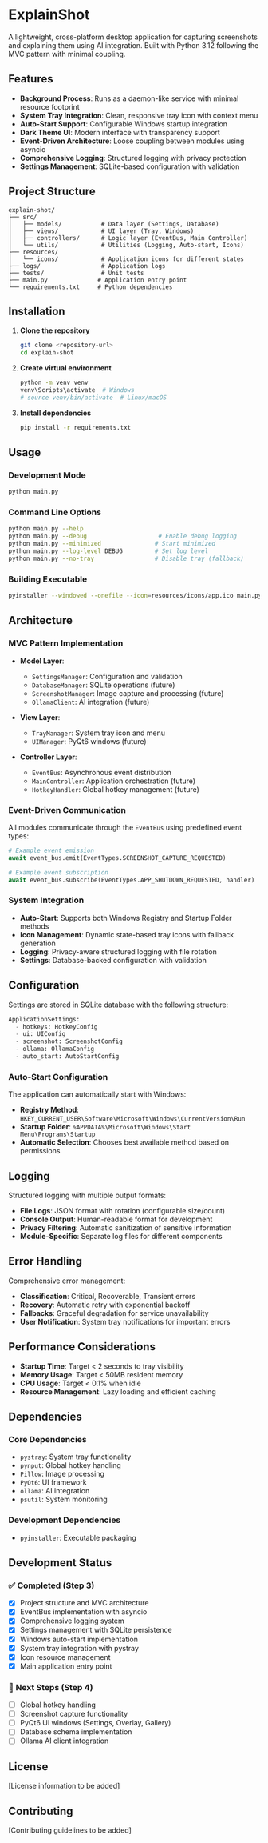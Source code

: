 # ExplainShot

A lightweight, cross-platform desktop application for capturing screenshots and explaining them using AI integration. Built with Python 3.12 following the MVC pattern with minimal coupling.

## Features

- **Background Process**: Runs as a daemon-like service with minimal resource footprint
- **System Tray Integration**: Clean, responsive tray icon with context menu
- **Auto-Start Support**: Configurable Windows startup integration
- **Dark Theme UI**: Modern interface with transparency support
- **Event-Driven Architecture**: Loose coupling between modules using asyncio
- **Comprehensive Logging**: Structured logging with privacy protection
- **Settings Management**: SQLite-based configuration with validation

## Project Structure

```
explain-shot/
├── src/
│   ├── models/           # Data layer (Settings, Database)
│   ├── views/            # UI layer (Tray, Windows)
│   ├── controllers/      # Logic layer (EventBus, Main Controller)
│   └── utils/            # Utilities (Logging, Auto-start, Icons)
├── resources/
│   └── icons/            # Application icons for different states
├── logs/                 # Application logs
├── tests/                # Unit tests
├── main.py              # Application entry point
└── requirements.txt     # Python dependencies
```

## Installation

1. **Clone the repository**
   ```bash
   git clone <repository-url>
   cd explain-shot
   ```

2. **Create virtual environment**
   ```bash
   python -m venv venv
   venv\Scripts\activate  # Windows
   # source venv/bin/activate  # Linux/macOS
   ```

3. **Install dependencies**
   ```bash
   pip install -r requirements.txt
   ```

## Usage

### Development Mode
```bash
python main.py
```

### Command Line Options
```bash
python main.py --help
python main.py --debug                    # Enable debug logging
python main.py --minimized               # Start minimized
python main.py --log-level DEBUG         # Set log level
python main.py --no-tray                 # Disable tray (fallback)
```

### Building Executable
```bash
pyinstaller --windowed --onefile --icon=resources/icons/app.ico main.py
```

## Architecture

### MVC Pattern Implementation

- **Model Layer**:
  - `SettingsManager`: Configuration and validation
  - `DatabaseManager`: SQLite operations (future)
  - `ScreenshotManager`: Image capture and processing (future)
  - `OllamaClient`: AI integration (future)

- **View Layer**:
  - `TrayManager`: System tray icon and menu
  - `UIManager`: PyQt6 windows (future)

- **Controller Layer**:
  - `EventBus`: Asynchronous event distribution
  - `MainController`: Application orchestration (future)
  - `HotkeyHandler`: Global hotkey management (future)

### Event-Driven Communication

All modules communicate through the `EventBus` using predefined event types:

```python
# Example event emission
await event_bus.emit(EventTypes.SCREENSHOT_CAPTURE_REQUESTED)

# Example event subscription
await event_bus.subscribe(EventTypes.APP_SHUTDOWN_REQUESTED, handler)
```

### System Integration

- **Auto-Start**: Supports both Windows Registry and Startup Folder methods
- **Icon Management**: Dynamic state-based tray icons with fallback generation
- **Logging**: Privacy-aware structured logging with file rotation
- **Settings**: Database-backed configuration with validation

## Configuration

Settings are stored in SQLite database with the following structure:

```python
ApplicationSettings:
  - hotkeys: HotkeyConfig
  - ui: UIConfig
  - screenshot: ScreenshotConfig
  - ollama: OllamaConfig
  - auto_start: AutoStartConfig
```

### Auto-Start Configuration

The application can automatically start with Windows:

- **Registry Method**: `HKEY_CURRENT_USER\Software\Microsoft\Windows\CurrentVersion\Run`
- **Startup Folder**: `%APPDATA%\Microsoft\Windows\Start Menu\Programs\Startup`
- **Automatic Selection**: Chooses best available method based on permissions

## Logging

Structured logging with multiple output formats:

- **File Logs**: JSON format with rotation (configurable size/count)
- **Console Output**: Human-readable format for development
- **Privacy Filtering**: Automatic sanitization of sensitive information
- **Module-Specific**: Separate log files for different components

## Error Handling

Comprehensive error management:

- **Classification**: Critical, Recoverable, Transient errors
- **Recovery**: Automatic retry with exponential backoff
- **Fallbacks**: Graceful degradation for service unavailability
- **User Notification**: System tray notifications for important errors

## Performance Considerations

- **Startup Time**: Target < 2 seconds to tray visibility
- **Memory Usage**: Target < 50MB resident memory
- **CPU Usage**: Target < 0.1% when idle
- **Resource Management**: Lazy loading and efficient caching

## Dependencies

### Core Dependencies
- `pystray`: System tray functionality
- `pynput`: Global hotkey handling
- `Pillow`: Image processing
- `PyQt6`: UI framework
- `ollama`: AI integration
- `psutil`: System monitoring

### Development Dependencies
- `pyinstaller`: Executable packaging

## Development Status

### ✅ Completed (Step 3)
- [x] Project structure and MVC architecture
- [x] EventBus implementation with asyncio
- [x] Comprehensive logging system
- [x] Settings management with SQLite persistence
- [x] Windows auto-start implementation
- [x] System tray integration with pystray
- [x] Icon resource management
- [x] Main application entry point

### 🚧 Next Steps (Step 4)
- [ ] Global hotkey handling
- [ ] Screenshot capture functionality
- [ ] PyQt6 UI windows (Settings, Overlay, Gallery)
- [ ] Database schema implementation
- [ ] Ollama AI client integration

## License

[License information to be added]

## Contributing

[Contributing guidelines to be added]
